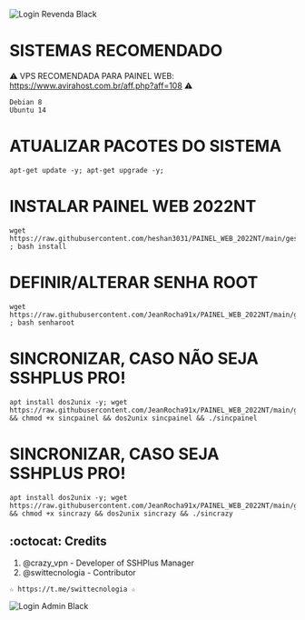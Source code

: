 ![Login Revenda Black](https://user-images.githubusercontent.com/105602625/177224808-97563e15-9031-4373-9416-1372d8efbf7f.jpg)

# SISTEMAS RECOMENDADO</br>
⚠  VPS RECOMENDADA PARA PAINEL WEB: https://www.avirahost.com.br/aff.php?aff=108 ⚠
```
Debian 8
Ubuntu 14
```

# ATUALIZAR PACOTES DO SISTEMA
```
apt-get update -y; apt-get upgrade -y;
```

# INSTALAR PAINEL WEB 2022NT
```
wget https://raw.githubusercontent.com/heshan3031/PAINEL_WEB_2022NT/main/gestorssh/install ; bash install
```

# DEFINIR/ALTERAR SENHA ROOT
```
wget https://raw.githubusercontent.com/JeanRocha91x/PAINEL_WEB_2022NT/main/gestorssh/senharoot ; bash senharoot
```

# SINCRONIZAR, CASO NÃO SEJA SSHPLUS PRO!
```
apt install dos2unix -y; wget https://raw.githubusercontent.com/JeanRocha91x/PAINEL_WEB_2022NT/main/gestorssh/sincpainel && chmod +x sincpainel && dos2unix sincpainel && ./sincpainel
```

# SINCRONIZAR, CASO SEJA SSHPLUS PRO!
```
apt install dos2unix -y; wget https://raw.githubusercontent.com/JeanRocha91x/PAINEL_WEB_2022NT/main/gestorssh/sincrazy && chmod +x sincrazy && dos2unix sincrazy && ./sincrazy
```

## :octocat: Credits
1. @crazy_vpn - Developer of SSHPlus Manager
2. @swittecnologia - Contributor 
```
☆ https://t.me/swittecnologia ☆
```

![Login Admin Black](https://user-images.githubusercontent.com/105602625/177224804-97cdcf74-7899-4470-95ca-cae4cb43c7f5.jpg)
